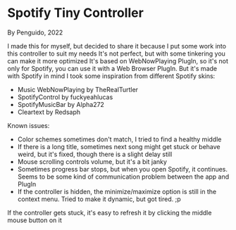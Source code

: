 # Spotify Tiny Controller
By Penguido, 2022

I made this for myself, but decided to share it because I put some work into this controller to suit my needs
It's not perfect, but with some tinkering you can make it more optimized
It's based on WebNowPlaying PlugIn, so it's not only for Spotify, you can use it with a Web Browser PlugIn. But it's made with Spotify in mind 
I took some inspiration from different Spotify skins: 
 - Music WebNowPlaying by TheRealTurtler
 - SpotifyControl by fuckyeahlucas
 - SpotifyMusicBar by Alpha272
 - Cleartext by Redsaph
 
Known issues:
 - Color schemes sometimes don't match, I tried to find a healthy middle
 - If there is a long title, sometimes next song might get stuck or behave weird, but it's fixed, though there is a slight delay still
 - Mouse scrolling controls volume, but it's a bit janky
 - Sometimes progress bar stops, but when you open Spotify, it continues. Seems to be some kind of communication problem between the app and PlugIn
 - If the controller is hidden, the minimize/maximize option is still in the context menu. Tried to make it dynamic, but got tired. ;p
 
If the controller gets stuck, it's easy to refresh it by clicking the middle mouse button on it
